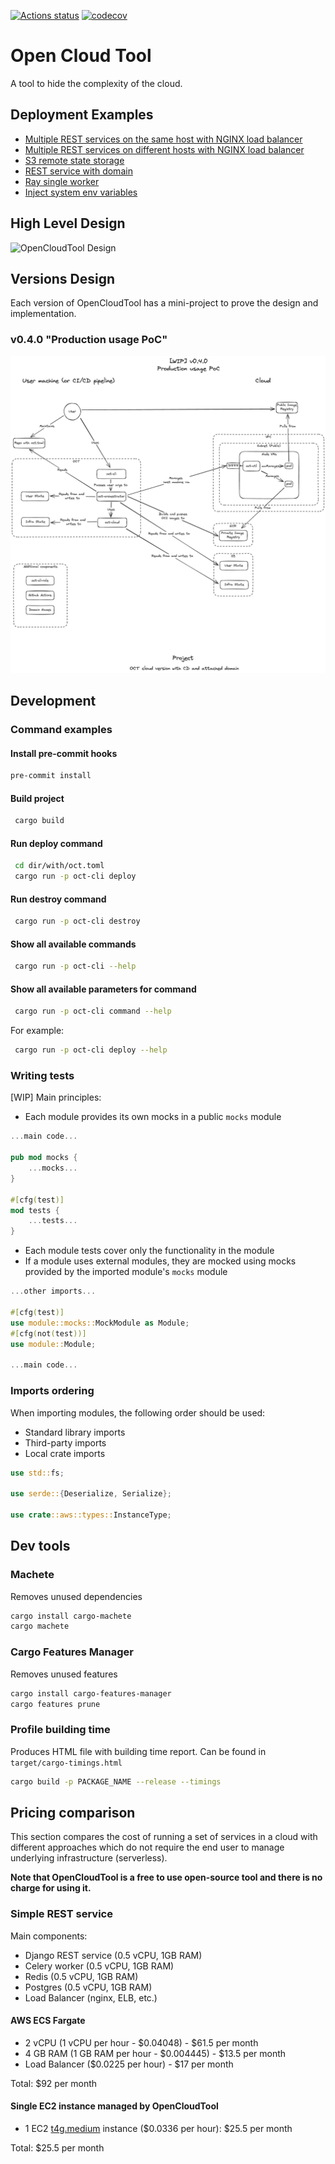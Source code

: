 [![Actions status](https://github.com/21inchLingcod/opencloudtool/actions/workflows/postsubmit.yml/badge.svg)](https://github.com/21inchLingcod/opencloudtool/actions)
[![codecov](https://codecov.io/github/opencloudtool/opencloudtool/graph/badge.svg?token=J8XGW0T1LC)](https://codecov.io/github/opencloudtool/opencloudtool)

# Open Cloud Tool

A tool to hide the complexity of the cloud.

## Deployment Examples

- [Multiple REST services on the same host with NGINX load balancer](./examples/projects/single-host-rest-service-with-lb/)
- [Multiple REST services on different hosts with NGINX load balancer](./examples/projects/multi-host-rest-service-with-lb/)
- [S3 remote state storage](./examples/projects/s3-remote-state-storage/)
- [REST service with domain](./examples/projects/rest-service-with-domain/)
- [Ray single worker](./examples/projects/ray-single-worker/)
- [Inject system env variables](./examples/projects/inject-system-env-var/)

## High Level Design

![OpenCloudTool Design](./docs/high-level-design.excalidraw.png)

## Versions Design

Each version of OpenCloudTool has a mini-project to prove the design and implementation.

### v0.4.0 "Production usage PoC"

![v0.4.0](./docs/v0.4.0.excalidraw.png)

## Development

### Command examples

#### Install pre-commit hooks

```bash
pre-commit install
```

#### Build project

```bash
 cargo build
```

#### Run deploy command

```bash
 cd dir/with/oct.toml
 cargo run -p oct-cli deploy
```

#### Run destroy command

```bash
 cargo run -p oct-cli destroy
```

#### Show all available commands

```bash
 cargo run -p oct-cli --help
```

#### Show all available parameters for command

```bash
 cargo run -p oct-cli command --help
```

For example:

```bash
 cargo run -p oct-cli deploy --help
```

### Writing tests

[WIP] Main principles:

- Each module provides its own mocks in a public `mocks` module

```rust
...main code...

pub mod mocks {
    ...mocks...
}

#[cfg(test)]
mod tests {
    ...tests...
}
```

- Each module tests cover only the functionality in the module
- If a module uses external modules, they are mocked using mocks provided by the imported module's `mocks` module

```rust
...other imports...

#[cfg(test)]
use module::mocks::MockModule as Module;
#[cfg(not(test))]
use module::Module;

...main code...
```

### Imports ordering

When importing modules, the following order should be used:

- Standard library imports
- Third-party imports
- Local crate imports

```rust
use std::fs;

use serde::{Deserialize, Serialize};

use crate::aws::types::InstanceType;
```

## Dev tools

### Machete

Removes unused dependencies

```bash
cargo install cargo-machete
cargo machete
```

### Cargo Features Manager

Removes unused features

```bash
cargo install cargo-features-manager
cargo features prune
```

### Profile building time

Produces HTML file with building time report.
Can be found in `target/cargo-timings.html`

```bash
cargo build -p PACKAGE_NAME --release --timings
```

## Pricing comparison

This section compares the cost of running a set of services in a cloud with different
approaches which do not require the end user to manage underlying infrastructure (serverless).

**Note that OpenCloudTool is a free to use open-source tool and there is no charge for using it.**

### Simple REST service

Main components:

- Django REST service (0.5 vCPU, 1GB RAM)
- Celery worker (0.5 vCPU, 1GB RAM)
- Redis (0.5 vCPU, 1GB RAM)
- Postgres (0.5 vCPU, 1GB RAM)
- Load Balancer (nginx, ELB, etc.)

#### AWS ECS Fargate

- 2 vCPU (1 vCPU per hour - $0.04048) - $61.5 per month
- 4 GB RAM (1 GB RAM per hour - $0.004445) - $13.5 per month
- Load Balancer ($0.0225 per hour) - $17 per month

Total: $92 per month

#### Single EC2 instance managed by OpenCloudTool

- 1 EC2 [t4g.medium](https://aws.amazon.com/ec2/pricing/on-demand/) instance ($0.0336 per hour): $25.5 per month

Total: $25.5 per month
